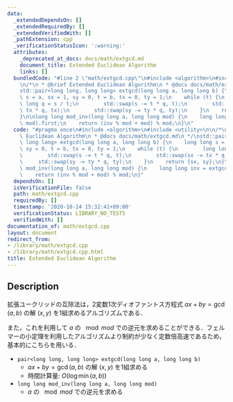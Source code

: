 ```yaml
---
data:
  _extendedDependsOn: []
  _extendedRequiredBy: []
  _extendedVerifiedWith: []
  _pathExtension: cpp
  _verificationStatusIcon: ':warning:'
  attributes:
    _deprecated_at_docs: docs/math/extgcd.md
    document_title: Extended Euclidean Algorithm
    links: []
  bundledCode: "#line 2 \"math/extgcd.cpp\"\n#include <algorithm>\n#include <utility>\n\
    \n/*\n * @brief Extended Euclidean Algorithm\n * @docs docs/math/extgcd.md\n */\n\
    std::pair<long long, long long> extgcd(long long a, long long b) {\n    long long\
    \ s = a, sx = 1, sy = 0, t = b, tx = 0, ty = 1;\n    while (t) {\n        long\
    \ long q = s / t;\n        std::swap(s -= t * q, t);\n        std::swap(sx -=\
    \ tx * q, tx);\n        std::swap(sy -= ty * q, ty);\n    }\n    return {sx, sy};\n\
    }\n\nlong long mod_inv(long long a, long long mod) {\n    long long inv = extgcd(a,\
    \ mod).first;\n    return (inv % mod + mod) % mod;\n}\n"
  code: "#pragma once\n#include <algorithm>\n#include <utility>\n\n/*\n * @brief Extended\
    \ Euclidean Algorithm\n * @docs docs/math/extgcd.md\n */\nstd::pair<long long,\
    \ long long> extgcd(long long a, long long b) {\n    long long s = a, sx = 1,\
    \ sy = 0, t = b, tx = 0, ty = 1;\n    while (t) {\n        long long q = s / t;\n\
    \        std::swap(s -= t * q, t);\n        std::swap(sx -= tx * q, tx);\n   \
    \     std::swap(sy -= ty * q, ty);\n    }\n    return {sx, sy};\n}\n\nlong long\
    \ mod_inv(long long a, long long mod) {\n    long long inv = extgcd(a, mod).first;\n\
    \    return (inv % mod + mod) % mod;\n}"
  dependsOn: []
  isVerificationFile: false
  path: math/extgcd.cpp
  requiredBy: []
  timestamp: '2020-10-24 15:32:41+09:00'
  verificationStatus: LIBRARY_NO_TESTS
  verifiedWith: []
documentation_of: math/extgcd.cpp
layout: document
redirect_from:
- /library/math/extgcd.cpp
- /library/math/extgcd.cpp.html
title: Extended Euclidean Algorithm
---
```

## Description

拡張ユークリッドの互除法は，2変数1次ディオファントス方程式 $ax + by = \gcd(a, b)$ の解 $(x, y)$ を1組求めるアルゴリズムである．

また，これを利用して $a$ の $\mod mod$ での逆元を求めることができる．フェルマーの小定理を利用したアルゴリズムより制約が少なく定数倍高速であるため，基本的にこちらを用いる．

- `pair<long long, long long> extgcd(long long a, long long b)`
    - $ax + by = \gcd(a, b)$ の解 $(x, y)$ を1組求める
    - 時間計算量: $O(\log \min(a, b))$
- `long long mod_inv(long long a, long long mod)`
    - $a$ の $\mod mod$ での逆元を求める